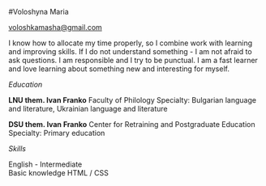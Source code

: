 #Voloshyna Maria

voloshkamasha@gmail.com

I know how to allocate my time properly, so I combine work with learning and improving skills. If I do not understand something - I am not afraid to ask questions. I am responsible and I try to be punctual. I am a fast learner and love learning about something new and interesting for myself.

_Education_

**LNU them. Ivan Franko**
Faculty of Philology
Specialty: Bulgarian language and literature, Ukrainian language and literature

**DSU them. Ivan Franko**
Center for Retraining and Postgraduate Education
Specialty: Primary education

*Skills*

English - Intermediate  
Basic knowledge HTML / CSS
